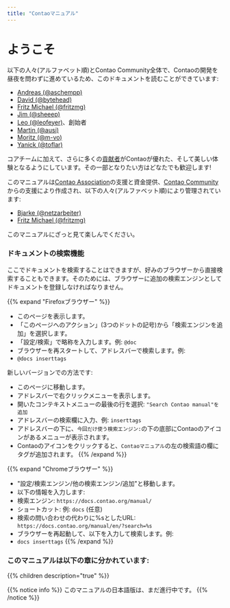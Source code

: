 ```yaml
---
title: "Contaoマニュアル"
---
```


# ようこそ

以下の人々(アルファベット順)とContao Community全体で、Contaoの開発を昼夜を問わずに進めているため、このドキュメントを読むことができています:

- [Andreas (@aschempp)](https://github.com/aschempp)
- [David (@bytehead)](https://github.com/bytehead)
- [Fritz Michael (@fritzmg)](https://github.com/fritzmg)
- [Jim (@sheeep)](https://github.com/sheeep)
- [Leo (@leofeyer)](https://github.com/leofeyer)、創始者
- [Martin (@ausi)](https://github.com/ausi)
- [Moritz (@m-vo)](https://github.com/m-vo)
- [Yanick (@toflar)](https://github.com/toflar)

コアチームに加えて、さらに多くの[貢献者](https://github.com/contao/contao/graphs/contributors)がContaoが優れた、そして美しい体験となるようにしています。その一部となりたい方はどなたでも歓迎します!

このマニュアルは[Contao Association](https://association.contao.org/)の支援と資金提供、[Contao Community](https://github.com/contao/docs/graphs/contributors)からの支援により作成され、以下の人々(アルファベット順)により管理されています:

- [Bjarke (@netzarbeiter)](https://github.com/netzarbeiter)
- [Fritz Michael (@fritzmg)](https://github.com/fritzmg)

このマニュアルにざっと見て楽しんでください。

### ドキュメントの検索機能

ここでドキュメントを検索することはできますが、好みのブラウザーから直接検索することもできます。そのためには、ブラウザーに追加の検索エンジンとしてドキュメントを登録しなければなりません。

{{% expand "Firefoxブラウザー" %}}
- このページを表示します。
- 「このページへのアクション」(3つのドットの記号)から「検索エンジンを追加」を選択します。
- 「設定/検索」で略称を入力します。例: `@doc`
- ブラウザーを再スタートして、アドレスバーで検索します。例:
- `@docs inserttags`

新しいバージョンでの方法です:
- このページに移動します。
- アドレスバーで右クリックメニューを表示します。
- 開いたコンテキストメニューの最後の行を選択: `"Search Contao manual"を追加`
- アドレスバーの検索欄に入力、例: `inserttags`
- アドレスバーの下に、`今回だけ使う検索エンジン:`の下の底部にContaoのアイコンがあるメニューが表示されます。
- Contaoのアイコンをクリックすると、`Contaoマニュアル`の左の検索語の欄にタグが追加されます。
{{% /expand %}}

{{% expand "Chromeブラウザー" %}}
- "設定/検索エンジン/他の検索エンジン/追加"と移動します。
- 以下の情報を入力します:
- 検索エンジン: `https://docs.contao.org/manual/`
- ショートカット: 例: `docs` (任意)
- 検索の問い合わせの代わりに%sとしたURL: `https://docs.contao.org/manual/en/?search=%s`
- ブラウザーを再起動して、以下を入力して検索します。例:
- `docs inserttags`
{{% /expand %}}


### このマニュアルは以下の章に分かれています:

{{% children description="true" %}}


{{% notice info %}}
このマニュアルの日本語版は、まだ進行中です。
{{% /notice %}}
